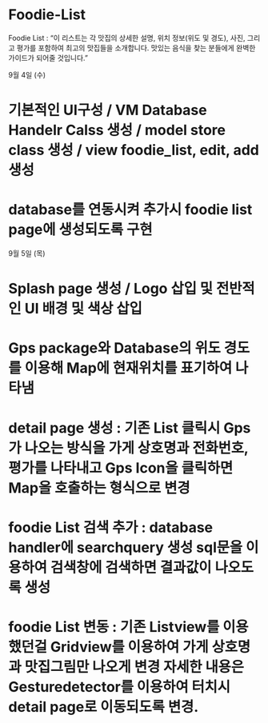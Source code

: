 # Foodie-List
Foodie List : “이 리스트는 각 맛집의 상세한 설명, 위치 정보(위도 및 경도), 사진, 그리고 평가를 포함하여 최고의 맛집들을 소개합니다. 맛있는 음식을 찾는 분들에게 완벽한 가이드가 되어줄 것입니다.”

9월 4일 (수) 
# 기본적인 UI구성 / VM Database Handelr Calss 생성 / model store class 생성 / view foodie_list, edit, add 생성
# database를 연동시켜 추가시 foodie list page에 생성되도록 구현

9월 5일 (목)
# Splash page 생성 / Logo 삽입 및 전반적인 UI 배경 및 색상 삽입
# Gps package와 Database의 위도 경도를 이용해 Map에 현재위치를 표기하여 나타냄 
# detail page 생성 : 기존 List 클릭시 Gps가 나오는 방식을 가게 상호명과 전화번호, 평가를 나타내고 Gps Icon을 클릭하면 Map을 호출하는 형식으로 변경 
# foodie List 검색 추가 : database handler에 searchquery 생성 sql문을 이용하여 검색창에 검색하면 결과값이 나오도록 생성
# foodie List 변동 : 기존 Listview를 이용했던걸 Gridview를 이용하여 가게 상호명과 맛집그림만 나오게 변경 자세한 내용은 Gesturedetector를 이용하여 터치시 detail page로 이동되도록 변경.
